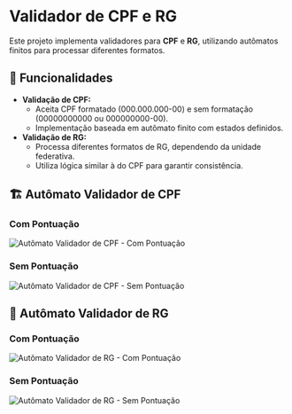 # Validador de CPF e RG

Este projeto implementa validadores para **CPF** e **RG**, utilizando autômatos finitos para processar diferentes formatos.

## 📌 Funcionalidades
- **Validação de CPF:**
  - Aceita CPF formatado (000.000.000-00) e sem formatação (00000000000 ou 000000000-00).
  - Implementação baseada em autômato finito com estados definidos.
- **Validação de RG:**
  - Processa diferentes formatos de RG, dependendo da unidade federativa.
  - Utiliza lógica similar à do CPF para garantir consistência.

## 🏗 Autômato Validador de CPF

### Com Pontuação
![Autômato Validador de CPF - Com Pontuação](https://github.com/user-attachments/assets/2d469945-a414-4754-94ef-998229ffab1b)

### Sem Pontuação
![Autômato Validador de CPF - Sem Pontuação](https://github.com/user-attachments/assets/2a4dedcb-fdaa-4090-94a1-9b149097cbce)

## 📝 Autômato Validador de RG

### Com Pontuação
![Autômato Validador de RG - Com Pontuação](https://github.com/user-attachments/assets/e66889f6-6991-4ef7-bd0c-9f1ad391086c)

### Sem Pontuação
![Autômato Validador de RG - Sem Pontuação](https://github.com/user-attachments/assets/140bc68b-6ecb-4fc2-bdd4-faee766e6ca7)

